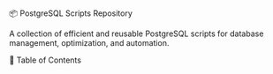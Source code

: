 📦 PostgreSQL Scripts Repository

A collection of efficient and reusable PostgreSQL scripts for database management, optimization, and automation.

📑 Table of Contents

